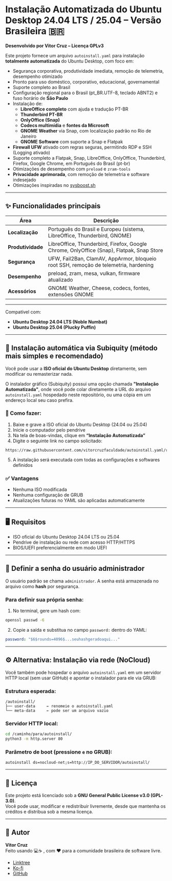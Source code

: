# Instalação Automatizada do Ubuntu Desktop 24.04 LTS / 25.04 – Versão Brasileira 🇧🇷

**Desenvolvido por Vitor Cruz – Licença GPLv3**

Este projeto fornece um arquivo `autoinstall.yaml` para instalação **totalmente automatizada** do Ubuntu Desktop, com foco em:

- Segurança corporativa, produtividade imediata, remoção de telemetria, desempenho otimizado
- Pronto para uso doméstico, corporativo, educacional, governamental
- Suporte completo ao Brasil
- Configuração regional para o Brasil (pt_BR.UTF-8, teclado ABNT2) e fuso horário de **São Paulo**
- Instalação de:
  - **LibreOffice completo** com ajuda e tradução PT-BR
  - **Thunderbird PT-BR**
  - **OnlyOffice (Snap)**
  - **Codecs multimídia** e **fontes da Microsoft**
  - **GNOME Weather** via Snap, com localização padrão no Rio de Janeiro
  - **GNOME Software** com suporte a Snap e Flatpak
- **Firewall UFW** ativado com regras seguras, permitindo RDP e SSH (Logging ativado)
- Suporte completo a Flatpak, Snap, LibreOffice, OnlyOffice, Thunderbird, Firefox, Google Chrome, em Português do Brasil (pt-br)
- Otimizações de desempenho com `preload` e `zram-tools`
- **Privacidade aprimorada**, com remoção de telemetria e software indesejado
- Otimizações inspiradas no [sysboost.sh](https://github.com/vitorcruzfaculdade/sysboost.sh)

---

## ✨ Funcionalidades principais

| Área              | Descrição                                                                                  |
|-------------------|--------------------------------------------------------------------------------------------|
| **Localização**   | Português do Brasil e Europeu (sistema, LibreOffice, Thunderbird, GNOME)                   |
| **Produtividade** | LibreOffice, Thunderbird, Firefox, Google Chrome, OnlyOffice (Snap), Flatpak, Snap Store   |
| **Segurança**     | UFW, Fail2Ban, ClamAV, AppArmor, bloqueio root SSH, remoção de telemetria, hardening       |
| **Desempenho**    | preload, zram, mesa, vulkan, firmware atualizado                                           |
| **Acessórios**    | GNOME Weather, Cheese, codecs, fontes, extensões GNOME                                     |

---

Compatível com:

- **Ubuntu Desktop 24.04 LTS (Noble Numbat)**  
- **Ubuntu Desktop 25.04 (Plucky Puffin)**

---

## 🚀 Instalação automática via Subiquity (método mais simples e recomendado)

Você pode usar a **ISO oficial do Ubuntu Desktop** diretamente, sem modificar ou remasterizar nada.

O instalador gráfico (Subiquity) possui uma opção chamada **"Instalação Automatizada"**, onde você pode colar diretamente a URL do arquivo `autoinstall.yaml` hospedado neste repositório, ou uma cópia em um endereço local seu caso prefira.

### 🧭 Como fazer:

1. Baixe e grave a ISO oficial do Ubuntu Desktop (24.04 ou 25.04)
2. Inicie o computador pelo pendrive
3. Na tela de boas-vindas, clique em **“Instalação Automatizada”**
4. Digite o seguinte link no campo solicitado:

```
https://raw.githubusercontent.com/vitorcruzfaculdade/autoinstall.yaml/refs/heads/main/autoinstall.yaml
```

5. A instalação será executada com todas as configurações e softwares definidos

### ✅ Vantagens

- Nenhuma ISO modificada
- Nenhuma configuração de GRUB
- Atualizações futuras no YAML são aplicadas automaticamente

---

## 🖥️ Requisitos

- ISO oficial do Ubuntu Desktop 24.04 LTS ou 25.04  
- Pendrive de instalação ou rede com acesso HTTP/HTTPS  
- BIOS/UEFI preferencialmente em modo UEFI  

---

## 🔐 Definir a senha do usuário administrador

O usuário padrão se chama `administrador`. A senha está armazenada no arquivo como **hash** por segurança.

### Para definir sua própria senha:

1. No terminal, gere um hash com:

```bash
openssl passwd -6
```

2. Copie a saída e substitua no campo `password:` dentro do YAML:

```yaml
password: "$6$rounds=4096$...seuhashgeradoaqui..."
```

---

## ⚙️ Alternativa: Instalação via rede (NoCloud)

Você também pode hospedar o arquivo `autoinstall.yaml` em um servidor HTTP local (sem usar GitHub) e apontar o instalador para ele via GRUB:

### Estrutura esperada:

```
/autoinstall/
├── user-data     ← renomeie o autoinstall.yaml
└── meta-data     ← pode ser um arquivo vazio
```

### Servidor HTTP local:

```bash
cd /caminho/para/autoinstall/
python3 -m http.server 80
```

### Parâmetro de boot (pressione `e` no GRUB):

```
autoinstall ds=nocloud-net;s=http://IP_DO_SERVIDOR/autoinstall/
```

---

## 📜 Licença

Este projeto está licenciado sob a **GNU General Public License v3.0 (GPL-3.0)**.  
Você pode usar, modificar e redistribuir livremente, desde que mantenha os créditos e distribua sob a mesma licença.

---

## 🙋 Autor

**Vitor Cruz**  
Feito usando 💻☕ , com ❤️ para a comunidade brasileira de software livre.

- [Linktree](https://linktr.ee/vitorcruzcode)
- [Ko-fi](https://ko-fi.com/vitorcruz)
- [GitHub](https://github.com/vitorcruzfaculdade)
